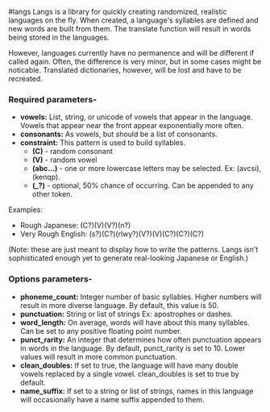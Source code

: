 #langs
Langs is a library for quickly creating randomized, realistic languages on the fly. When created, a language's syllables are defined and new words are built from them. The translate function will result in words being stored in the languages.

However, languages currently have no permanence and will be different if called again. Often, the difference is very minor, but in some cases might be noticable. Translated dictionaries, however, will be lost and have to be recreated.

### Required parameters-
* **vowels:** List, string, or unicode of vowels that appear in the language. Vowels that appear near the front appear exponentially more often.
* **consonants:** As vowels, but should be a list of consonants.
* **constraint:** This pattern is used to build syllables.
    * **(C)** - random consonant
    * **(V)** - random vowel
    * **(abc...)** - one or more lowercase letters may be selected. Ex: (avcsi), (kenqp).
    * **(_?)** - optional, 50% chance of occurring. Can be appended to any other token.

Examples:
* Rough Japanese: (C?)(V)(V?)(n?)
* Very Rough English: (s?)(C?)(rlwy?)(V?)(V)(C?)(C?)(C?)

(Note: these are just meant to display how to write the patterns. Langs isn't sophisticated enough yet to generate real-looking Japanese or English.)

### Options parameters-
* **phoneme_count:** Integer number of basic syllables. Higher numbers will result in more diverse language. By default, this value is 50.
* **punctuation:** String or list of strings Ex: apostrophes or dashes. 
* **word_length:** On average, words will have about this many syllables. Can be set to any positive floating point number.
* **punct_rarity:** An integer that determines how often punctuation appears in words in the language. By default, punct_rarity is set to 10. Lower values will result in more common punctuation.
* **clean_doubles:** If set to true, the language will have many double vowels replaced by a single vowel. clean_doubles is set to true by default.
* **name_suffix:** If set to a string or list of strings, names in this language will occasionally have a name suffix appended to them.

